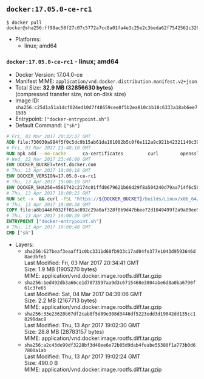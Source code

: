 ## `docker:17.05.0-ce-rc1`

```console
$ docker pull docker@sha256:ff98ac58f27c07c5772a7cc8a01fa4e3c25e2c3beda62f7542561c326fb7467a
```

-	Platforms:
	-	linux; amd64

### `docker:17.05.0-ce-rc1` - linux; amd64

-	Docker Version: 17.04.0-ce
-	Manifest MIME: `application/vnd.docker.distribution.manifest.v2+json`
-	Total Size: **32.9 MB (32856630 bytes)**  
	(compressed transfer size, not on-disk size)
-	Image ID: `sha256:c25d1a51a1dcf024ed10d7f48659cee8f5b2ea810cbb18c6333a18ab6ee71535`
-	Entrypoint: `["docker-entrypoint.sh"]`
-	Default Command: `["sh"]`

```dockerfile
# Fri, 03 Mar 2017 20:32:37 GMT
ADD file:730030a984f5f0c5dc9b15ab61da161082b5c0f6e112a9c921b42321140c3927 in / 
# Fri, 03 Mar 2017 21:48:10 GMT
RUN apk add --no-cache 		ca-certificates 		curl 		openssl
# Wed, 22 Mar 2017 23:46:00 GMT
ENV DOCKER_BUCKET=test.docker.com
# Thu, 13 Apr 2017 19:00:18 GMT
ENV DOCKER_VERSION=17.05.0-ce-rc1
# Thu, 13 Apr 2017 19:00:19 GMT
ENV DOCKER_SHA256=4561742c2174c01ffd0679621b66d29f8a504240d79aa714f6c58348979d02c6
# Thu, 13 Apr 2017 19:00:25 GMT
RUN set -x 	&& curl -fSL "https://${DOCKER_BUCKET}/builds/Linux/x86_64/docker-${DOCKER_VERSION}.tgz" -o docker.tgz 	&& echo "${DOCKER_SHA256} *docker.tgz" | sha256sum -c - 	&& tar -xzvf docker.tgz 	&& mv docker/* /usr/local/bin/ 	&& rmdir docker 	&& rm docker.tgz 	&& docker -v
# Thu, 13 Apr 2017 19:00:38 GMT
COPY file:a8b1446f032ff01ac092c29a0af328f0b9d47bbee72d1049499f2a9a89ee988a in /usr/local/bin/ 
# Thu, 13 Apr 2017 19:00:39 GMT
ENTRYPOINT ["docker-entrypoint.sh"]
# Thu, 13 Apr 2017 19:00:40 GMT
CMD ["sh"]
```

-	Layers:
	-	`sha256:627beaf3eaaff1c0bc3311d60fb933c17ad04fe377e1043d9593646d8ae3bfe1`  
		Last Modified: Fri, 03 Mar 2017 20:34:41 GMT  
		Size: 1.9 MB (1905270 bytes)  
		MIME: application/vnd.docker.image.rootfs.diff.tar.gzip
	-	`sha256:1ed492db3a66ce1d7073597aa9d3c6715468e3804abe6d8a0ba6790f61c3fe65`  
		Last Modified: Sat, 04 Mar 2017 04:39:06 GMT  
		Size: 2.2 MB (2167713 bytes)  
		MIME: application/vnd.docker.image.rootfs.diff.tar.gzip
	-	`sha256:33e23620b67df2cab8f5d89e308d3446df5223edd3d19042dd135cc18298dac8`  
		Last Modified: Thu, 13 Apr 2017 19:02:30 GMT  
		Size: 28.8 MB (28783157 bytes)  
		MIME: application/vnd.docker.image.rootfs.diff.tar.gzip
	-	`sha256:a2c43de99df3228bf3d40ee6e72b05d9dab4feabe55380f1a773b0d67800a1ab`  
		Last Modified: Thu, 13 Apr 2017 19:02:24 GMT  
		Size: 490.0 B  
		MIME: application/vnd.docker.image.rootfs.diff.tar.gzip
